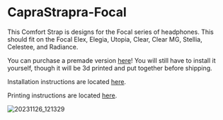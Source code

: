# CapraStrapra-Focal

This Comfort Strap is designs for the Focal series of headphones. This should fit on the Focal Elex, Elegia, Utopia, Clear, Clear MG, Stellia, Celestee, and Radiance.

You can purchase a premade version [here](http://capraaudio.com/)!
You will still have to install it yourself, though it will be 3d printed and put together before shipping.

Installation instructions are located [here](https://github.com/CapraAudio/CapraStrapra-Focal/blob/main/Install-Instructions.md). 

Printing instructions are located [here](https://github.com/CapraAudio/CapraStrapra-Focal/blob/main/Printing-Instructions.md). 

![20231126_121329](https://github.com/CapraAudio/CapraStrapra-Focal/assets/122894651/100d7c3f-404c-46a3-9262-211e741bb586)
